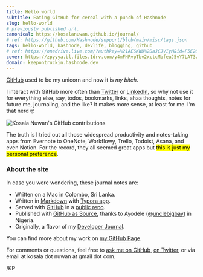 ```yaml
---
title: Hello world
subtitle: Eating GitHub for cereal with a punch of Hashnode
slug: hello-world
# previously published url.
canonical: https://kosalanuwan.github.io/journal/
# ref: https://github.com/Hashnode/support/blob/main/misc/tags.json
tags: hello-world, hashnode, devlife, blogging, github
# ref: https://onedrive.live.com/?authkey=%21AESKWD%2DaJCJVIyM&id=F5E282DC2EA8C19C%2112411&cid=F5E282DC2EA8C19C
cover: https://zpyyya.bl.files.1drv.com/y4mFHRvpTbv2xctcMbfeuJ5vY7LAT3zssdrzNXducDW2Nle4w03Qx-o6fsBPeWx5_C9HRCfAlKinmvuYLjoVc8SR27lU6ZOTj_mJV07BGsJMaw1j77PoOUKISCRCggIh0O3RaN_W-eEhXOhCE-HzA_fbDpbG5J-uZmV_a4vj4bsNfKmnLrrESTfI6-xyXET0PvVX4XdjXh2Z3XgWRrJerNrQA/Hashnode%20Blog%20Cover%20Images.001.png?auto=compress
domain: keepontruckin.hashnode.dev
---
```


[GitHub](https://github.com/) used to be my unicorn and now it is _my bitch_.

I interact with GitHub more often than [Twitter](https://twitter.com/kosalanuwan) or [LinkedIn](https://www.linkedin.com/in/kosalanuwan), so why not use it for everything else, say, todos, bookmarks, links, ahaa thoughts, notes for future me, journaling, and the like? It makes more sense, at least for me. I’m that nerd 🤓



![Kosala Nuwan's GitHub contributions](https://ghchart.rshah.org/AF0000/kosalanuwan?auto=compress)



The truth is I tried out all those widespread productivity and notes-taking apps from Evernote to OneNote, Workflowy, Trello, Todoist, Asana, and even Notion. For the record, they all seemed great apps but <mark>this is just my personal preference</mark>.

### About the site

In case you were wondering, these journal notes are:

- Written on a Mac in Colombo, Sri Lanka.
- Written in [Markdown](https://support.hashnode.com/docs/markdown-guidelines) with [Typora app](https://www.typora.io/).
- Served with [GitHub](https://github.com/kosalanuwan) in a [public repo](https://github.com/kosalanuwan/keep-on-truckin/#readme).
- Published with [GitHub as Source](https://townhall.hashnode.com/start-using-github-to-publish-articles-on-hashnode), thanks to Ayodele (@[unclebigbay](@unclebigbay)) in Nigeria.
- Originally, a flavor of my [Developer Journal](https://opensource.com/article/19/4/what-developer-journal).

You can find more about my work on [my GitHub Page](https://keepontruckin.hashnode.dev/opensource/).

For comments or questions, feel free to [ask me on GitHub](https://keepontruckin.hashnode.dev/ama), [on Twitter](https://twitter.com/kosalanuwan), or via email at kosala dot nuwan at gmail dot com.

/KP
